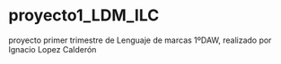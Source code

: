 # proyecto1_LDM_ILC
proyecto primer trimestre de Lenguaje de marcas 1ºDAW, realizado por Ignacio Lopez Calderón
